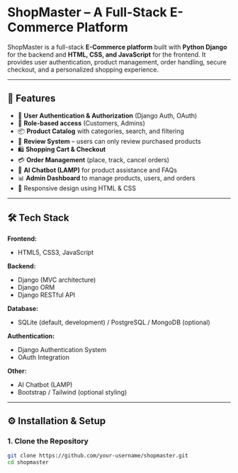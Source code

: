# ShopMaster – A Full-Stack E-Commerce Platform  

ShopMaster is a full-stack **E-Commerce platform** built with **Python Django** for the backend and **HTML, CSS, and JavaScript** for the frontend. It provides user authentication, product management, order handling, secure checkout, and a personalized shopping experience.  

---

## 🚀 Features  
- 🛒 **User Authentication & Authorization** (Django Auth, OAuth)  
- 👤 **Role-based access** (Customers, Admins)  
- 📦 **Product Catalog** with categories, search, and filtering  
- 📝 **Review System** – users can only review purchased products  
- 🛍️ **Shopping Cart & Checkout**  
- 💳 **Order Management** (place, track, cancel orders)  
- 🤖 **AI Chatbot (LAMP)** for product assistance and FAQs  
- 📊 **Admin Dashboard** to manage products, users, and orders  
- 📱 Responsive design using HTML & CSS  

---

## 🛠️ Tech Stack  

**Frontend:**  
- HTML5, CSS3, JavaScript  

**Backend:**  
- Django (MVC architecture)  
- Django ORM  
- Django RESTful API  

**Database:**  
- SQLite (default, development) / PostgreSQL / MongoDB (optional)  

**Authentication:**  
- Django Authentication System  
- OAuth Integration  

**Other:**  
- AI Chatbot (LAMP)  
- Bootstrap / Tailwind (optional styling)  

---

## ⚙️ Installation & Setup  

### 1. Clone the Repository  
```bash
git clone https://github.com/your-username/shopmaster.git
cd shopmaster

